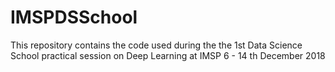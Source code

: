 # IMSPDSSchool
This repository contains the code used during the the 1st Data Science School practical session on Deep Learning at IMSP 6 - 14 th December 2018
